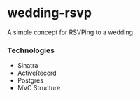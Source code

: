 # wedding-rsvp
A simple concept for RSVPing to a wedding

### Technologies

* Sinatra
* ActiveRecord
* Postgres
* MVC Structure
